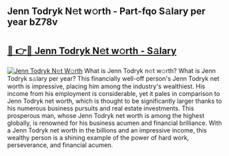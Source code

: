 ## Jenn Todryk N𝚎t w𝚘rth - Part-fqo S𝚊lary per year bZ78v

# <h2><a href="http://gc570lg.nevu.top/?p=Jenn+Todryk">🔗 👉🔴 Jenn Todryk N𝚎t w𝚘rth - S𝚊lary</a></h2>

[![Jenn Todryk N𝚎t W𝚘rth](https://i.imgur.com/Oavwk0R.jpeg)](http://gc570lg.nevu.top/?p=Jenn+Todryk)
What is Jenn Todryk n𝚎t w𝚘rth? What is Jenn Todryk s𝚊lary per year?
This financially well-off person's Jenn Todryk net worth is impressive, placing him among the industry's wealthiest. His income from his employment is considerable, yet it pales in comparison to Jenn Todryk net worth, which is thought to be significantly larger thanks to his numerous business pursuits and real estate investments. This prosperous man, whose Jenn Todryk net worth is among the highest globally, is renowned for his business acumen and financial brilliance. With a Jenn Todryk net worth in the billions and an impressive income, this wealthy person is a shining example of the power of hard work, perseverance, and financial acumen.
